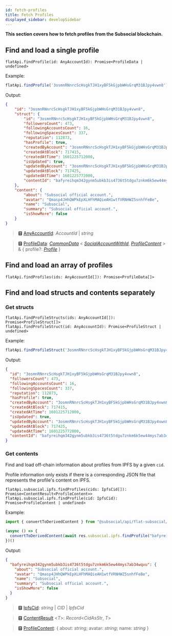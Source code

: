 ```yaml
---
id: fetch-profiles
title: Fetch Profiles
displayed_sidebar: developSidebar
---
```


**This section covers how to fetch profiles from the Subsocial blockchain.**

## Find and load a single profile

```
flatApi.findProfile(id: AnyAccountId): Promise<ProfileData | undefined>
```

Example:

```javascript
flatApi.findProfile('3osmnRNnrcScHsgkTJH1xyBF5kGjpbWHsGrqM31BJpy4vwn8')
```

Output: 

```json
{
    "id": "3osmnRNnrcScHsgkTJH1xyBF5kGjpbWHsGrqM31BJpy4vwn8",
    "struct": {
        "id": "3osmnRNnrcScHsgkTJH1xyBF5kGjpbWHsGrqM31BJpy4vwn8",
        "followersCount": 473,
        "followingAccountsCount": 16,
        "followingSpacesCount": 337,
        "reputation": 112873,
        "hasProfile": true,
        "createdByAccount": "3osmnRNnrcScHsgkTJH1xyBF5kGjpbWHsGrqM31BJpy4vwn8",
        "createdAtBlock": 717415,
        "createdAtTime": 1601225712000,
        "isUpdated": true,
        "updatedByAccount": "3osmnRNnrcScHsgkTJH1xyBF5kGjpbWHsGrqM31BJpy4vwn8",
        "updatedAtBlock": 717425,
        "updatedAtTime": 1601225772000,
        "contentId": "bafyreihqm342gynm5ubkb3is4736t5tdgu7znkm6k5ew44mys7ab34wqvu"
    },
    "content": {
        "about": "Subsocial official account.",
        "avatar": "Qmasp4JHhQWPkEpXLHFhMAQieAH1wtfVRNHWZ5snhfFeBe",
        "name": "Subsocial",
        "summary": "Subsocial official account.",
        "isShowMore": false
    }
}
```

> 🆃 [AnyAccountId](https://docs.subsocial.network/js-docs/js-sdk/modules.html#anyaccountid): *AccountId* | *string*

> 🆃 [ProfileData](https://docs.subsocial.network/js-docs/js-sdk/modules/dto.html#profiledata): [*CommonData*](https://docs.subsocial.network/js-docs/js-sdk/modules/dto.html#commondata) < [*SocialAccountWithId*](https://docs.subsocial.network/js-docs/js-sdk/modules/dto.html#socialaccountwithid), [*ProfileContent*](https://docs.subsocial.network/js-docs/js-sdk/modules.html#profilecontent) > & { profile?: [*Profile*](https://docs.subsocial.network/js-docs/js-sdk/interfaces/interfaces.profile.html) }


## Find and load an array of profiles

```
flatApi.findProfiles(ids: AnyAccountId[]): Promise<ProfileData[]>
```

## Find and load structs and contents separately

### Get structs

```
flatApi.findProfileStructs(ids: AnyAccountId[]): Promise<ProfileStruct[]>
flatApi.findProfileStruct(id: AnyAccountId): Promise<ProfileStruct | undefined>
```

Example:

```typescript
flatApi.findProfileStruct('3osmnRNnrcScHsgkTJH1xyBF5kGjpbWHsGrqM31BJpy4vwn8')
```

Output:

```json
{
  "id": "3osmnRNnrcScHsgkTJH1xyBF5kGjpbWHsGrqM31BJpy4vwn8",
  "followersCount": 473,
  "followingAccountsCount": 16,
  "followingSpacesCount": 337,
  "reputation": 112873,
  "hasProfile": true,
  "createdByAccount": "3osmnRNnrcScHsgkTJH1xyBF5kGjpbWHsGrqM31BJpy4vwn8",
  "createdAtBlock": 717415,
  "createdAtTime": 1601225712000,
  "isUpdated": true,
  "updatedByAccount": "3osmnRNnrcScHsgkTJH1xyBF5kGjpbWHsGrqM31BJpy4vwn8",
  "updatedAtBlock": 717425,
  "updatedAtTime": 1601225772000,
  "contentId": "bafyreihqm342gynm5ubkb3is4736t5tdgu7znkm6k5ew44mys7ab34wqvu"
}
```

### Get contents

Find and load off-chain information about profiles from IPFS by a given `cid`.

Profile information only exists if there is a corresponding JSON file that represents the profile's content on IPFS.

```
flatApi.subsocial.ipfs.findProfiles(cids: IpfsCid[]): Promise<ContentResult<ProfileContent>>
flatApi.subsocial.ipfs.findProfile(cid: IpfsCid): Promise<ProfileContent | undefined>
```

Example: 

```typescript
import { convertToDerivedContent } from "@subsocial/api/flat-subsocial/utils";

(async () => {
  convertToDerivedContent(await res.subsocial.ipfs.findProfile("bafyreihqm342gynm5ubkb3is4736t5tdgu7znkm6k5ew44mys7ab34wqvu"))
})()
```

Output: 

```json
{
  "bafyreihqm342gynm5ubkb3is4736t5tdgu7znkm6k5ew44mys7ab34wqvu": {
    "about": "Subsocial official account.",
    "avatar": "Qmasp4JHhQWPkEpXLHFhMAQieAH1wtfVRNHWZ5snhfFeBe",
    "name": "Subsocial",
    "summary": "Subsocial official account.",
    "isShowMore": false
  }
}
```


> 🆃 [IpfsCid](https://docs.subsocial.network/js-docs/js-sdk/modules.html#ipfscid): *string* | *CID* | *IpfsCid*

> 🆃 [ContentResult](https://docs.subsocial.network/js-docs/js-sdk/modules.html#contentresult) <*T*>: *Record*<*CidAsStr*, *T*>

> 🆃 [ProfileContent](https://docs.subsocial.network/js-docs/js-sdk/modules.html#profilecontent): { about: *string*; avatar: *string*; name: *string* }
